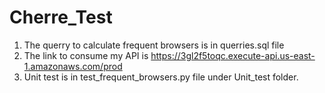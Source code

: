 # Cherre_Test

1. The querry to calculate frequent browsers is in querries.sql file
2. The link to consume my API is https://3gl2f5toqc.execute-api.us-east-1.amazonaws.com/prod
3. Unit test is in test_frequent_browsers.py file under Unit_test folder.
